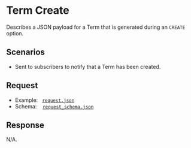 # Term Create

Describes a JSON payload for a Term that is generated during an `CREATE` option.

## Scenarios

- Sent to subscribers to notify that a Term has been created.

## Request

- Example:&nbsp;&nbsp;&nbsp;[`request.json`](request.json)
- Schema:&nbsp;&nbsp;&nbsp;&nbsp;[`request_schema.json`](request_schema.json)

## Response

N/A.
